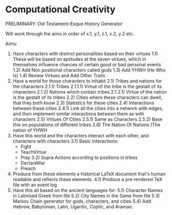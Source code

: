 # Computational Creativity
PRELIMINARY: Old Testament-Esque History Generator

Will work through the aims in order of x.1, y.1, z.1, x.2, y.2 etc.

Aims:
1) Have characters with distinct personalities based on their virtues
  1.1) These will be based on aptitudes at the seven virtues, which in themselves influence chances of certain good or bad personal events
  1.2) Add Non positional characters called gods
  1.3) Add YHWH (He Who Is)
  1.4) Review Virtues and Add Other Traits
2) Have a world for those characters to inhabit
  2.1) Tribes and nations for the characters
    2.1.1) Tribes
      2.1.1.1) Virtue of the tribe is the gestalt of its characters
    2.1.2) Nations which contain tribes
      2.1.2.1) Virtue of the nation is the gestalt of its tribes
  2.2) Cities where these characters can dwell, that they both know
  2.3) Statistics for these cities
  2.4) Interactions between these cities
    2.4.1) Link all the cities into a network with edges, and then implement similar interactions between them as with characters
  2.5) Virtues Of Cities
    2.5.1) Same as Characters
    2.5.2) Base this on populations of different tribes
  2.6) The Nation Of Nations (The nation of YHWH
3) Have this world and the characters interact with each other, and characters with characters
  3.1) Basic Interactions:
    - Fight
    - TeachVirtue
    - Pray
  3.2) Supra Actions according to positions in tribes
    - DeclareWar
    - Preach
4) Produce from these elements a historical LaTeX document that's human readable and reflects these elements.
  4.1) Produce a pre rendered TeX file with an event log
5) Have this all based on the ancient languages for:
  5.1) Character Names in Latinised Greek from file
  5.2) City Names in the Same from file
  5.3) Markov Chain generator for gods, characters, and cities
  5.4) Add Hebrew, Babylonian, Latin, Ugaritic, Coptic, and Aramaic
